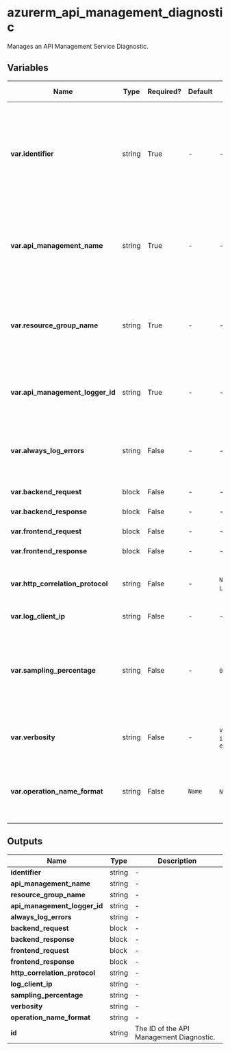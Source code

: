 # azurerm_api_management_diagnostic

Manages an API Management Service Diagnostic.

## Variables

| Name | Type | Required? | Default  | possible values | Description |
| ---- | ---- | --------- | -------- | ----------- | ----------- |
| **var.identifier** | string | True | -  |  -  | The diagnostic identifier for the API Management Service. At this time the supported values are `applicationinsights` and `azuremonitor`. Changing this forces a new resource to be created. | 
| **var.api_management_name** | string | True | -  |  -  | The Name of the API Management Service where this Diagnostic should be created. Changing this forces a new resource to be created. | 
| **var.resource_group_name** | string | True | -  |  -  | The Name of the Resource Group where the API Management Service exists. Changing this forces a new resource to be created. | 
| **var.api_management_logger_id** | string | True | -  |  -  | The id of the target API Management Logger where the API Management Diagnostic should be saved. | 
| **var.always_log_errors** | string | False | -  |  -  | Always log errors. Send telemetry if there is an erroneous condition, regardless of sampling settings. | 
| **var.backend_request** | block | False | -  |  -  | A `backend_request` block. | 
| **var.backend_response** | block | False | -  |  -  | A `backend_response` block. | 
| **var.frontend_request** | block | False | -  |  -  | A `frontend_request` block. | 
| **var.frontend_response** | block | False | -  |  -  | A `frontend_response` block. | 
| **var.http_correlation_protocol** | string | False | -  |  `None`, `Legacy`, `W3C`  | The HTTP Correlation Protocol to use. Possible values are `None`, `Legacy` or `W3C`. | 
| **var.log_client_ip** | string | False | -  |  -  | Log client IP address. | 
| **var.sampling_percentage** | string | False | -  |  `0.0`, `100.0`  | Sampling (%). For high traffic APIs, please read this [documentation](https://docs.microsoft.com/azure/api-management/api-management-howto-app-insights#performance-implications-and-log-sampling) to understand performance implications and log sampling. Valid values are between `0.0` and `100.0`. | 
| **var.verbosity** | string | False | -  |  `verbose`, `information`, `error`  | Logging verbosity. Possible values are `verbose`, `information` or `error`. | 
| **var.operation_name_format** | string | False | `Name`  |  `Name`, `Url`  | The format of the Operation Name for Application Insights telemetries. Possible values are `Name`, and `Url`. Defaults to `Name`. | 



## Outputs

| Name | Type | Description |
| ---- | ---- | --------- | 
| **identifier** | string  | - | 
| **api_management_name** | string  | - | 
| **resource_group_name** | string  | - | 
| **api_management_logger_id** | string  | - | 
| **always_log_errors** | string  | - | 
| **backend_request** | block  | - | 
| **backend_response** | block  | - | 
| **frontend_request** | block  | - | 
| **frontend_response** | block  | - | 
| **http_correlation_protocol** | string  | - | 
| **log_client_ip** | string  | - | 
| **sampling_percentage** | string  | - | 
| **verbosity** | string  | - | 
| **operation_name_format** | string  | - | 
| **id** | string  | The ID of the API Management Diagnostic. | 